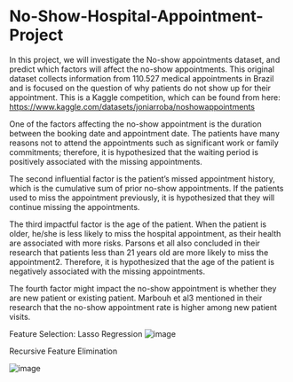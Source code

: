# No-Show-Hospital-Appointment-Project

In this project, we will investigate the No-show appointments dataset, and predict which factors will affect the no-show appointments. This original dataset collects information from 110.527 medical appointments in Brazil and is focused on the question of why patients do not show up for their appointment. This is a Kaggle competition, which can be found from here: https://www.kaggle.com/datasets/joniarroba/noshowappointments

   One of the factors affecting the no-show appointment is the duration between the booking date and appointment date. The patients have many reasons not to attend the appointments such as significant work or family commitments; therefore, it is hypothesized that the waiting period is positively associated with the missing appointments. 

   The second influential factor is the patient’s missed appointment history, which is the cumulative sum of prior no-show appointments. If the patients used to miss the appointment previously, it is hypothesized that they will continue missing the appointments. 

   The third impactful factor is the age of the patient. When the patient is older, he/she is less likely to miss the hospital appointment, as their health are associated with more risks. Parsons et all also concluded in their research that patients less than 21 years old are more likely to miss the appointment2. Therefore, it is hypothesized that the age of the patient is negatively associated with the missing appointments.

   The fourth factor might impact the no-show appointment is whether they are new patient or existing patient. Marbouh et al3 mentioned in their research that the no-show appointment rate is higher among new patient visits. 

Feature Selection:
Lasso Regression
![image](https://user-images.githubusercontent.com/68930546/183460198-93c023e2-ae7e-4c82-9ea3-2554cded4bc4.png)

Recursive Feature Elimination

![image](https://user-images.githubusercontent.com/68930546/183460115-40743eba-4ca8-4b8c-9f78-bedb6d98da1e.png)
